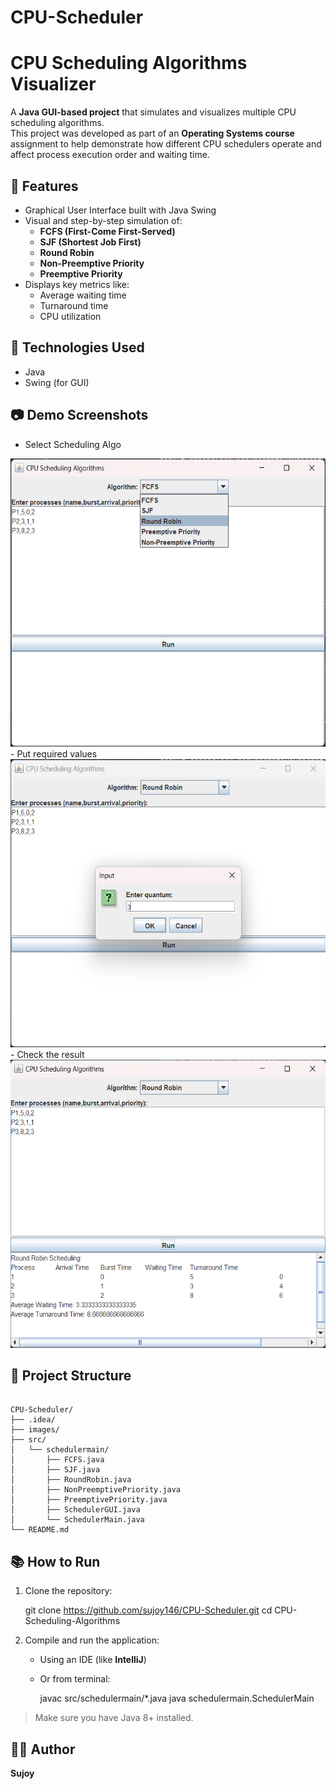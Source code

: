 # CPU-Scheduler

# CPU Scheduling Algorithms Visualizer

A **Java GUI-based project** that simulates and visualizes multiple CPU scheduling algorithms.  
This project was developed as part of an **Operating Systems course** assignment to help demonstrate how different CPU schedulers operate and affect process execution order and waiting time.

## 🧠 Features

- Graphical User Interface built with Java Swing
- Visual and step-by-step simulation of:
  - **FCFS (First-Come First-Served)**
  - **SJF (Shortest Job First)**
  - **Round Robin**
  - **Non-Preemptive Priority**
  - **Preemptive Priority**
- Displays key metrics like:
  - Average waiting time
  - Turnaround time
  - CPU utilization

## 📌 Technologies Used

- Java
- Swing (for GUI)

## 📷 Demo Screenshots
 - Select Scheduling Algo
<img width="584" height="461" src="images/Screenshot 2025-08-09 162020.png" alt="Project Screenshot" />
 - Put required values
<img width="584" height="461" src="images/Screenshot 2025-08-09 162043.png" alt="Project Screenshot" />
 - Check the result
<img width="584" height="461" src="images/Screenshot 2025-08-09 162054.png" alt="Project Screenshot" />  


## 📁 Project Structure

```

CPU-Scheduler/
├── .idea/
├── images/
├── src/
│   └── schedulermain/
│       ├── FCFS.java
│       ├── SJF.java
│       ├── RoundRobin.java
│       ├── NonPreemptivePriority.java
│       ├── PreemptivePriority.java
│       ├── SchedulerGUI.java
│       └── SchedulerMain.java
└── README.md

````

## 📚 How to Run

1. Clone the repository:

   git clone https://github.com/sujoy146/CPU-Scheduler.git
   cd CPU-Scheduling-Algorithms


2. Compile and run the application:

   * Using an IDE (like **IntelliJ**)
   * Or from terminal:


     javac src/schedulermain/*.java
     java schedulermain.SchedulerMain


> Make sure you have Java 8+ installed.

## 🧑‍💻 Author

**Sujoy**

